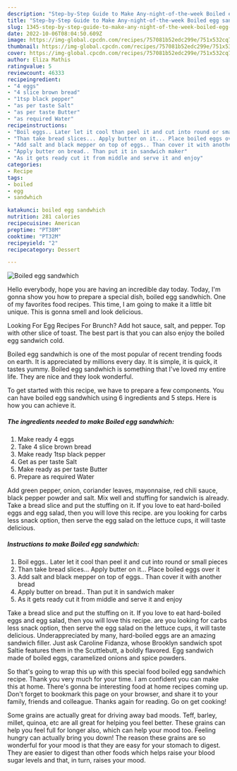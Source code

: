 ```yaml
---
description: "Step-by-Step Guide to Make Any-night-of-the-week Boiled egg sandwhich"
title: "Step-by-Step Guide to Make Any-night-of-the-week Boiled egg sandwhich"
slug: 1345-step-by-step-guide-to-make-any-night-of-the-week-boiled-egg-sandwhich
date: 2022-10-06T08:04:50.609Z
image: https://img-global.cpcdn.com/recipes/757081b52edc299e/751x532cq70/boiled-egg-sandwhich-recipe-main-photo.jpg
thumbnail: https://img-global.cpcdn.com/recipes/757081b52edc299e/751x532cq70/boiled-egg-sandwhich-recipe-main-photo.jpg
cover: https://img-global.cpcdn.com/recipes/757081b52edc299e/751x532cq70/boiled-egg-sandwhich-recipe-main-photo.jpg
author: Eliza Mathis
ratingvalue: 5
reviewcount: 46333
recipeingredient:
- "4 eggs"
- "4 slice brown bread"
- "1tsp black pepper"
- "as per taste Salt"
- "as per taste Butter"
- "as required Water"
recipeinstructions:
- "Boil eggs.. Later let it cool than peel it and cut into round or small pieces"
- "Than take bread slices... Apply butter on it... Place boiled eggs over it"
- "Add salt and black mepper on top of eggs.. Than cover it with another bread"
- "Apply butter on bread.. Than put it in sandwich maker"
- "As it gets ready cut it from middle and serve it and enjoy"
categories:
- Recipe
tags:
- boiled
- egg
- sandwhich

katakunci: boiled egg sandwhich 
nutrition: 281 calories
recipecuisine: American
preptime: "PT38M"
cooktime: "PT32M"
recipeyield: "2"
recipecategory: Dessert

---
```



![Boiled egg sandwhich](https://img-global.cpcdn.com/recipes/757081b52edc299e/751x532cq70/boiled-egg-sandwhich-recipe-main-photo.jpg)

Hello everybody, hope you are having an incredible day today. Today, I'm gonna show you how to prepare a special dish, boiled egg sandwhich. One of my favorites food recipes. This time, I am going to make it a little bit unique. This is gonna smell and look delicious.

Looking For Egg Recipes For Brunch? Add hot sauce, salt, and pepper. Top with other slice of toast. The best part is that you can also enjoy the boiled egg sandwich cold.

Boiled egg sandwhich is one of the most popular of recent trending foods on earth. It is appreciated by millions every day. It is simple, it is quick, it tastes yummy. Boiled egg sandwhich is something that I've loved my entire life. They are nice and they look wonderful.


To get started with this recipe, we have to prepare a few components. You can have boiled egg sandwhich using 6 ingredients and 5 steps. Here is how you can achieve it.

<!--inarticleads1-->

##### The ingredients needed to make Boiled egg sandwhich:

1. Make ready 4 eggs
1. Take 4 slice brown bread
1. Make ready 1tsp black pepper
1. Get as per taste Salt
1. Make ready as per taste Butter
1. Prepare as required Water


Add green pepper, onion, coriander leaves, mayonnaise, red chili sauce, black pepper powder and salt. Mix well and stuffing for sandwich is already. Take a bread slice and put the stuffing on it. If you love to eat hard-boiled eggs and egg salad, then you will love this recipe. are you looking for carbs less snack option, then serve the egg salad on the lettuce cups, it will taste delicious. 

<!--inarticleads2-->

##### Instructions to make Boiled egg sandwhich:

1. Boil eggs.. Later let it cool than peel it and cut into round or small pieces
1. Than take bread slices... Apply butter on it... Place boiled eggs over it
1. Add salt and black mepper on top of eggs.. Than cover it with another bread
1. Apply butter on bread.. Than put it in sandwich maker
1. As it gets ready cut it from middle and serve it and enjoy


Take a bread slice and put the stuffing on it. If you love to eat hard-boiled eggs and egg salad, then you will love this recipe. are you looking for carbs less snack option, then serve the egg salad on the lettuce cups, it will taste delicious. Underappreciated by many, hard-boiled eggs are an amazing sandwich filler. Just ask Caroline Fidanza, whose Brooklyn sandwich spot Saltie features them in the Scuttlebutt, a boldly flavored. Egg sandwich made of boiled eggs, caramelized onions and spice powders. 

So that's going to wrap this up with this special food boiled egg sandwhich recipe. Thank you very much for your time. I am confident you can make this at home. There's gonna be interesting food at home recipes coming up. Don't forget to bookmark this page on your browser, and share it to your family, friends and colleague. Thanks again for reading. Go on get cooking!

Some grains are actually great for driving away bad moods. Teff, barley, millet, quinoa, etc are all great for helping you feel better. These grains can help you feel full for longer also, which can help your mood too. Feeling hungry can actually bring you down! The reason these grains are so wonderful for your mood is that they are easy for your stomach to digest. They are easier to digest than other foods which helps raise your blood sugar levels and that, in turn, raises your mood.

